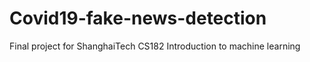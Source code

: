# Covid19-fake-news-detection
Final project for ShanghaiTech CS182 Introduction to machine learning
